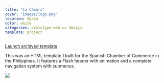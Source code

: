 ```yaml
---
title: "La Cámara"
cover: "images/logo.png"
location: Spain
color: white
categories: prototype web ux design
template: project
---
```


<p class="align-center">
<a class="btn" role="button" href="http://work.joanmira.com/webs/lacamara" target="_blank">Launch archived template</a>
</p>

This was an HTML template I built for the Spanish Chamber of Commerce in the Philippines. It features a Flash header with animation and a complete navigation system with submenus.

![](/work/la-camara/images/1.png)
